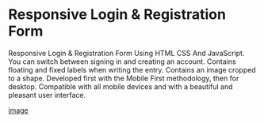 # Responsive Login & Registration Form

Responsive Login & Registration Form Using HTML CSS And JavaScript.
You can switch between signing in and creating an account.
Contains floating and fixed labels when writing the entry.
Contains an image cropped to a shape.
Developed first with the Mobile First methodology, then for desktop.
Compatible with all mobile devices and with a beautiful and pleasant user interface.

[image](https://github.com/SBJOYNUR/Login-Registration-Form/blob/9ed8a4011e0dfe9e8a9af34809f9e22e592fe310/Responsive%20Login%20%26%20Registration%20Form%20preview.jpg)
